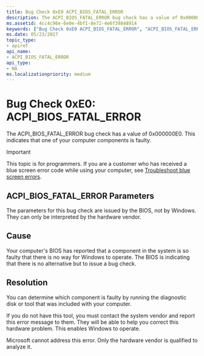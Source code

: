 ```yaml
---
title: Bug Check 0xE0 ACPI_BIOS_FATAL_ERROR
description: The ACPI_BIOS_FATAL_ERROR bug check has a value of 0x000000E0. This indicates that one of your computer components is faulty.
ms.assetid: 4cc4c96e-6e0e-4bf1-8e72-4e6f39848914
keywords: ["Bug Check 0xE0 ACPI_BIOS_FATAL_ERROR", "ACPI_BIOS_FATAL_ERROR"]
ms.date: 05/23/2017
topic_type:
- apiref
api_name:
- ACPI_BIOS_FATAL_ERROR
api_type:
- NA
ms.localizationpriority: medium
---
```


# Bug Check 0xE0: ACPI\_BIOS\_FATAL\_ERROR


The ACPI\_BIOS\_FATAL\_ERROR bug check has a value of 0x000000E0. This indicates that one of your computer components is faulty.

> [!IMPORTANT]
> This topic is for programmers. If you are a customer who has received a blue screen error code while using your computer, see [Troubleshoot blue screen errors](https://www.windows.com/stopcode).


## ACPI\_BIOS\_FATAL\_ERROR Parameters


The parameters for this bug check are issued by the BIOS, not by Windows. They can only be interpreted by the hardware vendor.

Cause
-----

Your computer's BIOS has reported that a component in the system is so faulty that there is no way for Windows to operate. The BIOS is indicating that there is no alternative but to issue a bug check.

Resolution
----------

You can determine which component is faulty by running the diagnostic disk or tool that was included with your computer.

If you do not have this tool, you must contact the system vendor and report this error message to them. They will be able to help you correct this hardware problem. This enables Windows to operate.

Microsoft cannot address this error. Only the hardware vendor is qualified to analyze it.

 

 




